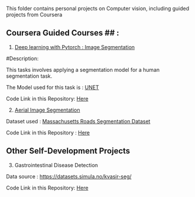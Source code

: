 This folder contains personal projects on Computer vision, including guided projects from Coursera

## Coursera Guided Courses ## : 

1. [Deep learning with Pytorch : Image Segmentation](https://www.coursera.org/projects/deep-learning-with-pytorch-image-segmentation)

#Description:

This tasks involves applying a segmentation model for a human segmentation task.

The Model used for this task is : [UNET](https://arxiv.org/pdf/1505.04597.pdf)

Code Link in this Repository: [Here](https://github.com/Aminah92/Computer-Vision-Projects/blob/main/Other-CV-Projects/Guided_Coursera_Project_Deep_Learning_with_PyTorch_ImageSegmentation_with_U_net.ipynb)


2. [Aerial Image Segmentation](https://www.coursera.org/projects/aerial-image-segmentation-with-pytorch)

Dataset used : [Massachusetts Roads Segmentation Dataset](https://www.cs.toronto.edu/~vmnih/data/)

Code Link in this Repository : [Here](https://github.com/Aminah92/Computer-Vision-Projects/blob/main/Other-CV-Projects/Guided_Coursera_Project_Aerial_Image_Segmentation_with_PyTorch.ipynb)

## Other Self-Development Projects ##

3. Gastrointestinal Disease Detection

Data source : https://datasets.simula.no/kvasir-seg/

Code Link in this Repository: [Here](https://github.com/Aminah92/Computer-Vision-Projects/blob/main/Other-CV-Projects/Gastrointestinal%20Disease%20Detection%20using%20Unet%20for%20Image%20Segmentation.ipynb)


